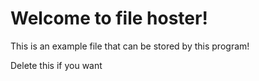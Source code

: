 # Welcome to file hoster!

This is an example file that can be stored by this program!

Delete this if you want
